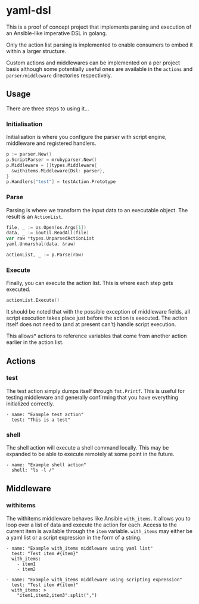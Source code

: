 # yaml-dsl

This is a proof of concept project that implements parsing and execution of an Ansible-like imperative DSL in golang.

Only the action list parsing is implemented to enable consumers to embed it within a larger structure.

Custom actions and middlewares can be implemented on a per project basis although some potentially useful ones are available in the `actions` and `parser/middleware` directories respectively.

## Usage
There are three steps to using it...

### Initialisation
Initialisation is where you configure the parser with script engine, middleware and registered handlers.

```go
p := parser.New()
p.ScriptParser = mrubyparser.New()
p.Middleware = []types.Middleware{
  &withitems.Middleware{Dsl: parser},
}
p.Handlers["test"] = testAction.Prototype
```

### Parse
Parsing is where we transform the input data to an executable object. The result is an `ActionList`.

```go
file, _ := os.Open(os.Args[1])
data, _ := ioutil.ReadAll(file)
var raw *types.UnparsedActionList
yaml.Unmarshal(data, &raw)

actionList, _ := p.Parse(raw)
```

### Execute
Finally, you can execute the action list. This is where each step gets executed.

``` go
actionList.Execute()
```

It should be noted that with the possible exception of middleware fields, all script execution takes place just before the action is executed.
The action itself does not need to (and at present can't) handle script execution.

This allows* actions to reference variables that come from another action earlier in the action list.
  
## Actions

### test
The test action simply dumps itself through `fmt.Printf`. This is useful for testing middleware and generally confirming that you have everything initialized correctly.
```
- name: "Example test action"
  test: "This is a test"
```

### shell
The shell action will execute a shell command locally. This may be expanded to be able to execute remotely at some point in the future.
```
- name: "Example shell action"
  shell: "ls -l /"
```

## Middleware
### withitems
The withitems middleware behaves like Ansible `with_items`. It allows you to loop over a list of data and execute the action for each.
Access to the current item is available through the `item` variable.
`with_items` may either be a yaml list or a script expression in the form of a string.

```
- name: "Example with_items middleware using yaml list"
  test: "Test item #{item}"
  with_items:
    - item1
    - item2
```

```
- name: "Example with_items middleware using scripting expression"
  test: "Test item #{item}"
  with_items: >
    "item1,item2,item3".split(",")
```
